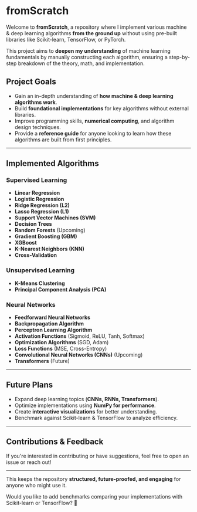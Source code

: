 # fromScratch

Welcome to **fromScratch**, a repository where I implement various machine & deep learning algorithms **from the ground up** without using pre-built libraries like Scikit-learn, TensorFlow, or PyTorch. 

This project aims to **deepen my understanding** of machine learning fundamentals by manually constructing each algorithm, ensuring a step-by-step breakdown of the theory, math, and implementation.

## Project Goals

- Gain an in-depth understanding of **how machine & deep learning algorithms work**.
- Build **foundational implementations** for key algorithms without external libraries.
- Improve programming skills, **numerical computing**, and algorithm design techniques.
- Provide a **reference guide** for anyone looking to learn how these algorithms are built from first principles.

---

## Implemented Algorithms

### **Supervised Learning**
- **Linear Regression**
- **Logistic Regression**
- **Ridge Regression (L2)**
- **Lasso Regression (L1)**
- **Support Vector Machines (SVM)**
- **Decision Trees**
- **Random Forests** (Upcoming)
- **Gradient Boosting (GBM)**
- **XGBoost** 
- **K-Nearest Neighbors (KNN)**
- **Cross-Validation**

### **Unsupervised Learning**
- **K-Means Clustering**
- **Principal Component Analysis (PCA)**

### **Neural Networks**
- **Feedforward Neural Networks**
- **Backpropagation Algorithm**
- **Perceptron Learning Algorithm**
- **Activation Functions** (Sigmoid, ReLU, Tanh, Softmax)
- **Optimization Algorithms** (SGD, Adam)
- **Loss Functions** (MSE, Cross-Entropy)
- **Convolutional Neural Networks (CNNs)** (Upcoming)
- **Transformers** (Future)

---

## Future Plans
- Expand deep learning topics (**CNNs, RNNs, Transformers**).
- Optimize implementations using **NumPy for performance**.
- Create **interactive visualizations** for better understanding.
- Benchmark against Scikit-learn & TensorFlow to analyze efficiency.

---

## Contributions & Feedback
If you're interested in contributing or have suggestions, feel free to open an issue or reach out!

---

This keeps the repository **structured, future-proofed, and engaging** for anyone who might use it.

Would you like to add benchmarks comparing your implementations with Scikit-learn or TensorFlow? 🚀
